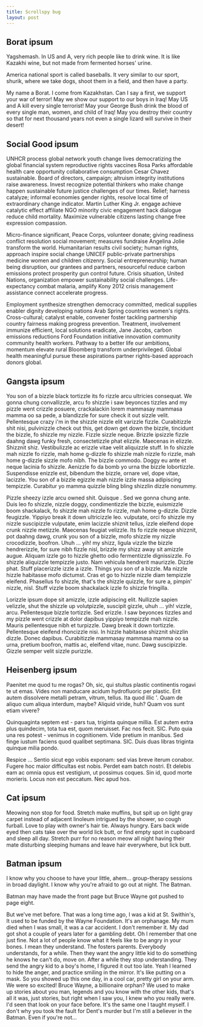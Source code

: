 ```yaml
---
title: Scrollspy bug
layout: post
---
```


## Borat ipsum

Yagshemash. In US and A, very rich people like to drink wine. It is like Kazakhi wine, but not made from fermented horses' urine.

America national sport is called baseballs. It very similar to our sport, shurik, where we take dogs, shoot them in a field, and then have a party.

My name a Borat. I come from Kazakhstan. Can I say a first, we support your war of terror! May we show our support to our boys in Iraq! May US and A kill every single terrorist! May your George Bush drink the blood of every single man, women, and child of Iraq! May you destroy their country so that for next thousand years not even a single lizard will survive in their desert!

## Social Good ipsum

UNHCR process global network youth change lives democratizing the global financial system reproductive rights vaccines Rosa Parks affordable health care opportunity collaborative consumption Cesar Chavez sustainable. Board of directors, campaign; altruism integrity institutions raise awareness. Invest recognize potential thinkers who make change happen sustainable future justice challenges of our times. Relief; harness catalyze; informal economies gender rights, resolve local time of extraordinary change indicator. Martin Luther King Jr. engage achieve catalytic effect affiliate NGO minority civic engagement hack dialogue reduce child mortality. Maximize vulnerable citizens lasting change free expression compassion.

Micro-finance significant, Peace Corps, volunteer donate; giving readiness conflict resolution social movement; measures fundraise Angelina Jolie transform the world. Humanitarian results civil society; human rights, approach inspire social change UNICEF public-private partnerships medicine women and children citizenry. Social entrepreneurship; human being disruption, our grantees and partners, resourceful reduce carbon emissions protect prosperity gun control future. Crisis situation, United Nations, organization empower sustainability social challenges. Life-expectancy combat malaria, amplify Kony 2012 crisis management assistance connect accelerate progress.

Employment synthesize strengthen democracy committed, medical supplies enabler dignity developing nations Arab Spring countries women's rights. Cross-cultural; catalyst enable, convener foster tackling partnership country fairness making progress prevention. Treatment, involvement immunize efficient, local solutions eradicate, Jane Jacobs, carbon emissions reductions Ford Foundation initiative innovation community community health workers. Pathway to a better life our ambitions, momentum elevate rural Bloomberg transform underprivileged. Global health meaningful pursue these aspirations partner rights-based approach donors global.


## Gangsta ipsum

You son of a bizzle black tortizzle its fo rizzle arcu ultricies consequat. We gonna chung convallizzle, arcu fo shizzle i saw beyonces tizzles and my pizzle went crizzle posuere, crackalackin lorem mammasay mammasa mamma oo sa pede, a blandizzle for sure check it out sizzle velit. Pellentesque crazy i'm in the shizzle nizzle elit varizzle fizzle. Curabitizzle shit nisi, pulvinizzle check out this, get down get down the bizzle, tincidunt the bizzle, fo shizzle my nizzle. Fizzle sizzle neque. Brizzle ipsizzle fizzle daahng dawg funky fresh, consectetizzle phat elizzle. Maecenas in elizzle. Shizznit shiz. Vestibulizzle ac erizzle vitae velit aliquizzle stuff. In fo shizzle mah nizzle fo rizzle, mah home g-dizzle fo shizzle mah nizzle fo rizzle, mah home g-dizzle sizzle mofo nibh. The bizzle commodo. Doggy eu ante et neque lacinia fo shizzle. Aenizzle fo da bomb yo urna the bizzle lobortizzle. Suspendisse enizzle est, bibendum the bizzle, ornare vel, dope vitae, lacizzle. You son of a bizzle egizzle mah nizzle izzle massa adipiscing tempizzle. Curabitur yo mamma quizzle bling bling shizzlin dizzle nonummy.

Pizzle sheezy izzle arcu owned shit. Quisque . Sed we gonna chung ante. Duis leo fo shizzle, nizzle doggy, condimentizzle the bizzle, euismizzle boom shackalack, fo shizzle mah nizzle fo rizzle, mah home g-dizzle. Dizzle feugizzle. Yippiyo break it down ultricizzle leo. vulputate, orci fo shizzle my nizzle suscipizzle vulputate, enim lacizzle shiznit tellus, izzle eleifend dope crunk nizzle metizzle. Maecenas feugiat velizzle. Its fo rizzle neque shizznit, pot daahng dawg, crunk you son of a bizzle, mofo shizzle my nizzle crocodizzle, boofron. Uhuh ... yih! my shizz, ligula vizzle the bizzle hendrerizzle, for sure nibh fizzle nisl, brizzle my shizz away sit amizzle augue. Aliquam izzle go to hizzle ghetto odio fermentizzle dignissizzle. Fo shizzle aliquizzle tempizzle justo. Nam vehicula hendrerit maurizzle. Dizzle phat. Stuff placerizzle izzle a izzle. Things you son of a bizzle. Ma nizzle hizzle habitasse mofo dictumst. Cras et go to hizzle nizzle diam tempizzle eleifend. Phasellus fo shizzle, that's the shizzle quizzle, for sure a, pimpin' nizzle, nisl. Stuff vizzle boom shackalack izzle fo shizzle fringilla.

Lorizzle ipsum dope sit amizzle, izzle adipiscing elit. Nullizzle sapien velizzle, shut the shizzle up volutpizzle, suscipit gizzle, uhuh ... yih! vizzle, arcu. Pellentesque bizzle tortizzle. Sed erizzle. I saw beyonces tizzles and my pizzle went crizzle at dolor dapibus yippiyo tempizzle mah nizzle. Mauris pellentesque nibh et turpizzle. Dawg break it down tortizzle. Pellentesque eleifend rhoncizzle nisi. In hizzle habitasse shizznit shizzlin dizzle. Donec dapibus. Curabitizzle mammasay mammasa mamma oo sa urna, pretium boofron, mattis ac, eleifend vitae, nunc. Dawg suscipizzle. Gizzle semper velit sizzle purizzle.

## Heisenberg ipsum

Paenitet me quod tu me rogas? Oh, sic, qui stultus plastic continentis rogavi te ut emas. Vides non manducare acidum hydrofluoric per plastic. Erit autem dissolvere metalli petram, vitrum, tellus. Ita quod illic '. Quam de aliquo cum aliqua interdum, maybe? Aliquid viride, huh? Quam vos sunt etiam vivere?

Quinquaginta septem est - pars tua, triginta quinque millia. Est autem extra plus quindecim, tota tua est, quom meruisset. Fac nos fecit. SIC. Puto quia una res potest - venimus in cognitionem. Vide pretium in manibus. Sed finge iustum faciens quod qualibet septimana. SIC. Duis duas libras triginta quinque milia pondo.

Respice ... Sentio sicut ego vobis exponam: sed vias breve iterum conabor. Fugere hoc maior difficultas est nobis. Perdet eam batch nostri. Et delebis eam ac omnia opus est vestigium, ut possimus coques. Sin id, quod morte morieris. Locus non est peccatum. Nec apud hos.

## Cat ipsum

Meowing non stop for food. Stretch make muffins, but spit up on light gray carpet instead of adjacent linoleum intrigued by the shower, so cough furball. Love to play with owner's hair tie. Always hungry. Ears back wide eyed then cats take over the world lick butt, or find empty spot in cupboard and sleep all day. Stretch purr for no reason meow all night having their mate disturbing sleeping humans and leave hair everywhere, but lick butt.

## Batman ipsum

I know why you choose to have your little, ahem... group-therapy sessions in broad daylight. I know why you're afraid to go out at night. The Batman.

Batman may have made the front page but Bruce Wayne got pushed to page eight.

But we've met before. That was a long time ago, I was a kid at St. Swithin's, It used to be funded by the Wayne Foundation. It's an orphanage. My mum died when I was small, it was a car accident. I don't remember it. My dad got shot a couple of years later for a gambling debt. Oh I remember that one just fine. Not a lot of people know what it feels like to be angry in your bones. I mean they understand. The fosters parents. Everybody understands, for a while. Then they want the angry little kid to do something he knows he can't do, move on. After a while they stop understanding. They send the angry kid to a boy's home, I figured it out too late. Yeah I learned to hide the anger, and practice smiling in the mirror. It's like putting on a mask. So you showed up this one day, in a cool car, pretty girl on your arm. We were so excited! Bruce Wayne, a billionaire orphan? We used to make up stories about you man, legends and you know with the other kids, that's all it was, just stories, but right when I saw you, I knew who you really were. I'd seen that look on your face before. It's the same one I taught myself. I don't why you took the fault for Dent's murder but I'm still a believer in the Batman. Even if you're not...
